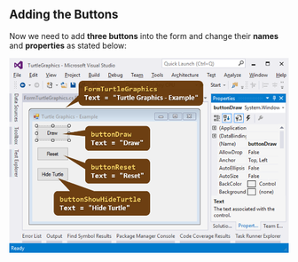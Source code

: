 ## Adding the Buttons

Now we need to add **three buttons** into the form and change their **names** and **properties** as stated below:
 
![](/assets/chapter-5-images/13.Turtle-graphics-06.png)
